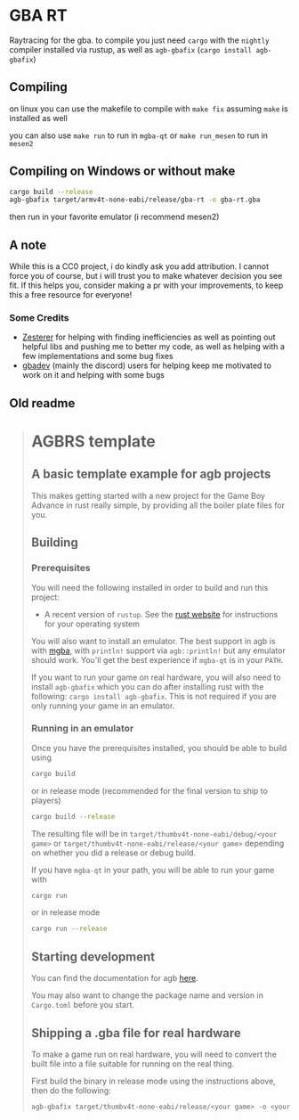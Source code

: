 # GBA RT

Raytracing for the gba. to compile you just need `cargo` with the `nightly` compiler installed via rustup, as well as `agb-gbafix` (`cargo install agb-gbafix`)

## Compiling

on linux you can use the makefile to compile with `make fix` assuming `make` is installed as well

you can also use `make run` to run in `mgba-qt` or `make run_mesen` to run in `mesen2`

## Compiling on Windows or without make

```sh
cargo build --release
agb-gbafix target/armv4t-none-eabi/release/gba-rt -o gba-rt.gba
```

then run in your favorite emulator (i recommend mesen2)

## A note

While this is a CC0 project, i do kindly ask you add attribution. I cannot force you of course, but i will trust you to make whatever decision you see fit. If this helps you, consider making a pr with your improvements, to keep this a free resource for everyone!

### Some Credits

- [Zesterer](https://github.com/zesterer) for helping with finding inefficiencies as well as pointing out helpful libs and pushing me to better my code, as well as helping with a few implementations and some bug fixes
- [gbadev](https://gbadev.net/) (mainly the discord) users for helping keep me motivated to work on it and helping with some bugs

## Old readme

> # AGBRS template
>
> ## A basic template example for agb projects
>
> This makes getting started with a new project for the Game Boy Advance in rust really simple, by providing
> all the boiler plate files for you.
>
> ## Building
>
> ### Prerequisites
>
> You will need the following installed in order to build and run this project:
>
> * A recent version of `rustup`. See the [rust website](https://www.rust-lang.org/tools/install) for instructions for your operating system
>
> You will also want to install an emulator. The best support in agb is with [mgba](https://mgba.io), with
> `println!` support via `agb::println!` but any emulator should work. You'll get the best experience if
> `mgba-qt` is in your `PATH`.
>
> If you want to run your game on real hardware, you will also need to install `agb-gbafix` which you can do after installing
> rust with the following: `cargo install agb-gbafix`. This is not required if you are only running your game in an emulator.
>
> ### Running in an emulator
>
> Once you have the prerequisites installed, you should be able to build using
>
> ```sh
> cargo build
> ```
>
> or in release mode (recommended for the final version to ship to players)
>
> ```sh
> cargo build --release
> ```
>
> The resulting file will be in `target/thumbv4t-none-eabi/debug/<your game>` or `target/thumbv4t-none-eabi/release/<your game>` depending on
> whether you did a release or debug build.
>
> If you have `mgba-qt` in your path, you will be able to run your game with
>
> ```sh
> cargo run
> ```
>
> or in release mode
>
> ```sh
> cargo run --release
> ```
>
> ## Starting development
>
> You can find the documentation for agb [here](https://docs.rs/agb/latest/agb/).
>
> You may also want to change the package name and version in `Cargo.toml` before you start.
>
> ## Shipping a .gba file for real hardware
>
> To make a game run on real hardware, you will need to convert the built file into a file suitable for
> running on the real thing.
>
> First build the binary in release mode using the instructions above, then do the following:
>
> ```sh
> agb-gbafix target/thumbv4t-none-eabi/release/<your game> -o <your game>.gba
> ```
